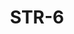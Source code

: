 ﻿---
title: "STR-6"
type: "metal"
price: "20100"
price_door: "16700"
price_complect: "18350"
size: "2050мм*860мм, 2050мм*960мм"
picture: door7.jpg
description: "Внешняя отделка Фрезерованная МДФ панель, 16 мм, рис. ФЛ-403 Цвет Венге, Внутренняя отделка Фрезерованная МДФ панель, 16 мм, Цвет Дуб филадельфия Крем, рис. ФЛ-403, Толщина дверного  полотна 110 мм, NANO-утепление полотна минеральная плита ISOVER + ПЕНОПЛАСТ, контуров уплотнения 3, 3 петли на подшипнике, Фрезерованный МДФ наличник 16 мм, Основной замок  Гардиан 3211, Накладка на верхний замок С автоматическими шторками, Дополнительный замок Гардиан 3001, Цилиндр APECS ключ-вертушка, Броненакладка на цилиндр Врезная, Задвижка «Ночной сторож», Глазок, Ручка РОССО – 713 серебро, Эксцентрик"
---
